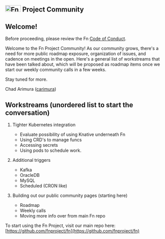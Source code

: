 ## <img src="https://fnproject.io/images/fn-300x125.png" alt="Fn Project Logo" height="21" width="50"> Project Community

## Welcome!

Before proceeding, please review the Fn [Code of Conduct](CODE_OF_CONDUCT.md).

Welcome to the Fn Project Community! As our community grows, there's a need for more public 
roadmap exposure, organization of issues, and cadence on meetings in the open. Here's a general list
of workstreams that have been talked about, which will be proposed as roadmap items once we 
start our weekly community calls in a few weeks.

Stay tuned for more.

Chad Arimura ([carimura](http://github.com/carimura/))


## Workstreams (unordered list to start the conversation)


1. Tighter Kubernetes integration
    - Evaluate possibility of using Knative underneath Fn
    - Using CRD's to manage funcs
    - Accessing secrets
    - Using pods to schedule work.

3. Additional triggers
    - Kafka
    - OracleDB
    - MySQL
    - Scheduled (CRON like)

4. Building out our public community pages (starting here)
    - Roadmap
    - Weekly calls
    - Moving more info over from main Fn repo
    

To start using the Fn Project, visit our main repo here: [https://github.com/fnproject/fn](https://github.com/fnproject/fn)

